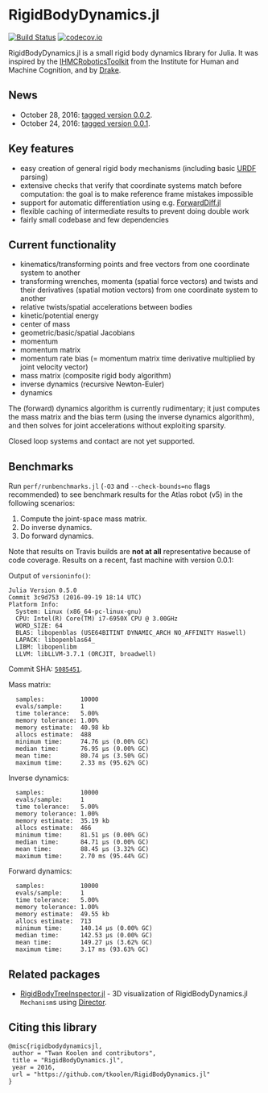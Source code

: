 # RigidBodyDynamics.jl

[![Build Status](https://travis-ci.org/tkoolen/RigidBodyDynamics.jl.svg?branch=master)](https://travis-ci.org/tkoolen/RigidBodyDynamics.jl)
[![codecov.io](https://codecov.io/github/tkoolen/RigidBodyDynamics.jl/coverage.svg?branch=master)](https://codecov.io/github/tkoolen/RigidBodyDynamics.jl?branch=master)

RigidBodyDynamics.jl is a small rigid body dynamics library for Julia. It was inspired by the [IHMCRoboticsToolkit](https://bitbucket.org/ihmcrobotics/ihmc-open-robotics-software) from the Institute for Human and Machine Cognition, and by [Drake](http://drake.mit.edu).

## News
* October 28, 2016: [tagged version 0.0.2](https://github.com/JuliaLang/METADATA.jl/pull/6896).
* October 24, 2016: [tagged version 0.0.1](https://github.com/JuliaLang/METADATA.jl/pull/6831).

## Key features
* easy creation of general rigid body mechanisms (including basic [URDF](http://wiki.ros.org/urdf) parsing)
* extensive checks that verify that coordinate systems match before computation: the goal is to make reference frame mistakes impossible
* support for automatic differentiation using e.g. [ForwardDiff.jl](https://github.com/JuliaDiff/ForwardDiff.jl)
* flexible caching of intermediate results to prevent doing double work
* fairly small codebase and few dependencies

## Current functionality
* kinematics/transforming points and free vectors from one coordinate system to another
* transforming wrenches, momenta (spatial force vectors) and twists and their derivatives (spatial motion vectors) from one coordinate system to another
* relative twists/spatial accelerations between bodies
* kinetic/potential energy
* center of mass
* geometric/basic/spatial Jacobians
* momentum
* momentum matrix
* momentum rate bias (= momentum matrix time derivative multiplied by joint velocity vector)
* mass matrix (composite rigid body algorithm)
* inverse dynamics (recursive Newton-Euler)
* dynamics

The (forward) dynamics algorithm is currently rudimentary; it just computes the mass matrix and the bias term (using the inverse dynamics algorithm), and then solves for joint accelerations without exploiting sparsity.

Closed loop systems and contact are not yet supported.

## Benchmarks
Run `perf/runbenchmarks.jl` (`-O3` and `--check-bounds=no` flags recommended) to see benchmark results for the Atlas robot (v5) in the following scenarios:

1. Compute the joint-space mass matrix.
1. Do inverse dynamics.
1. Do forward dynamics.

Note that results on Travis builds are **not at all** representative because of code coverage. Results on a recent, fast machine with version 0.0.1:

Output of `versioninfo()`:
```
Julia Version 0.5.0
Commit 3c9d753 (2016-09-19 18:14 UTC)
Platform Info:
  System: Linux (x86_64-pc-linux-gnu)
  CPU: Intel(R) Core(TM) i7-6950X CPU @ 3.00GHz
  WORD_SIZE: 64
  BLAS: libopenblas (USE64BITINT DYNAMIC_ARCH NO_AFFINITY Haswell)
  LAPACK: libopenblas64_
  LIBM: libopenlibm
  LLVM: libLLVM-3.7.1 (ORCJIT, broadwell)
```
Commit SHA: [`5085451`](https://github.com/tkoolen/RigidBodyDynamics.jl/commit/508545147a35277cf3f4bf3299991886d7ae6291).

Mass matrix:
```
  samples:          10000
  evals/sample:     1
  time tolerance:   5.00%
  memory tolerance: 1.00%
  memory estimate:  40.98 kb
  allocs estimate:  488
  minimum time:     74.76 μs (0.00% GC)
  median time:      76.95 μs (0.00% GC)
  mean time:        80.74 μs (3.50% GC)
  maximum time:     2.33 ms (95.62% GC)
```

Inverse dynamics:
```
  samples:          10000
  evals/sample:     1
  time tolerance:   5.00%
  memory tolerance: 1.00%
  memory estimate:  35.19 kb
  allocs estimate:  466
  minimum time:     81.51 μs (0.00% GC)
  median time:      84.71 μs (0.00% GC)
  mean time:        88.45 μs (3.32% GC)
  maximum time:     2.70 ms (95.44% GC)
```

Forward dynamics:
```
  samples:          10000
  evals/sample:     1
  time tolerance:   5.00%
  memory tolerance: 1.00%
  memory estimate:  49.55 kb
  allocs estimate:  713
  minimum time:     140.14 μs (0.00% GC)
  median time:      142.53 μs (0.00% GC)
  mean time:        149.27 μs (3.62% GC)
  maximum time:     3.17 ms (93.63% GC)
```


## Related packages
* [RigidBodyTreeInspector.jl](https://github.com/rdeits/RigidBodyTreeInspector.jl) - 3D visualization of RigidBodyDynamics.jl `Mechanism`s using [Director](https://github.com/RobotLocomotion/director).

## Citing this library
```
@misc{rigidbodydynamicsjl,
 author = "Twan Koolen and contributors",
 title = "RigidBodyDynamics.jl",
 year = 2016,
 url = "https://github.com/tkoolen/RigidBodyDynamics.jl"
}
```
